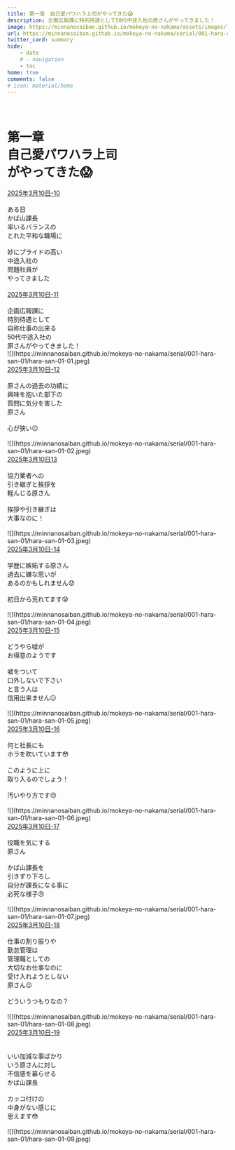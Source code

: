 ```yaml
---
title: 第一章　自己愛パワハラ上司がやってきた😱
description: 企画広報課に特別待遇として50代中途入社の原さんがやってきました！
image: https://minnanosaiban.github.io/mokeya-no-nakama/assets/images/logo.png
url: https://minnanosaiban.github.io/mokeya-no-nakama/serial/001-hara-san-01/
twitter_card: summary
hide:
    - date
    # - navigation
    - toc
home: true
comments: false
# icon: material/home
---
```


<p style="margin: 0em;">
  <a href="https://twitter.com/share?url=https://minnanosaiban.github.io/mokeya-no-nakama/serial/001-hara-san-01/ &text=第一章　自己愛パワハラ上司がやってきた😱（企画広報課に特別待遇として50代中途入社の原さんがやってきました！）"
     target="_blank" class="bdg-dark" style="color: #FFFFFF;">
    X - Twitterでシェア
  </a>
</p>

<h1 class="center-h">
第一章<br>自己愛パワハラ上司<br>がやってきた😱
</h1>

<div class="margin-note">
<a href="https://x.com/uNjQzdmj9c99431/status/1899074312004579342" target="_blank">
<i class="fa-brands fa-x-twitter"></i> 2025年3月10日-10
</a><br>
<br>
ある日<br>
かば山課長<br>
率いるバランスの<br>
とれた平和な職場に<br>
<br>
妙にプライドの高い<br>
中途入社の<br>
問題社員が<br>
やってきました<br>
<br>
<a href="https://x.com/uNjQzdmj9c99431/status/1899073887624933836" target="_blank">
  <i class="fa-brands fa-x-twitter"></i> 2025年3月10日-11
</a><br>
<br>
企画広報課に<br>
特別待遇として<br>
自称仕事の出来る<br>
50代中途入社の<br>
原さんがやってきました！<br>
</div>
<div class="center" markdown>
![](https://minnanosaiban.github.io/mokeya-no-nakama/serial/001-hara-san-01/hara-san-01-01.jpeg)
</div>

<div class="margin-note">
<a href="https://x.com/uNjQzdmj9c99431/status/1899074481077055795" target="_blank">
  <i class="fa-brands fa-x-twitter"></i> 2025年3月10日-12
</a><br>
<br>
原さんの過去の功績に<br>
興味を抱いた部下の<br>
質問に気分を害した<br>
原さん<br>
<br>
心が狭い☹️<br>
<br>
</div>
<div class="center" markdown>
![](https://minnanosaiban.github.io/mokeya-no-nakama/serial/001-hara-san-01/hara-san-01-02.jpeg)
</div>

<div class="margin-note">
<a href="https://x.com/uNjQzdmj9c99431/status/1899074703245095382" target="_blank">
  <i class="fa-brands fa-x-twitter"></i> 2025年3月10日13
</a><br>
<br>
協力業者への<br>
引き継ぎと挨拶を<br>
軽んじる原さん<br>
<br>
挨拶や引き継ぎは<br>
大事なのに！<br>
<br>
</div>
<div class="center" markdown>
![](https://minnanosaiban.github.io/mokeya-no-nakama/serial/001-hara-san-01/hara-san-01-03.jpeg)
</div>

<div class="margin-note">
<a href="https://x.com/uNjQzdmj9c99431/status/1899074825374892083" target="_blank">
  <i class="fa-brands fa-x-twitter"></i> 2025年3月10日-14
</a><br>
<br>
学歴に嫉妬する原さん<br>
過去に嫌な思いが<br>
あるのかもしれません😟<br>
<br>
初日から荒れてます😰<br>
<br>
</div>
<div class="center" markdown>
![](https://minnanosaiban.github.io/mokeya-no-nakama/serial/001-hara-san-01/hara-san-01-04.jpeg)
</div>

<div class="margin-note">
<a href="https://x.com/uNjQzdmj9c99431/status/1899074969658851419" target="_blank">
  <i class="fa-brands fa-x-twitter"></i> 2025年3月10日-15
</a><br>
<br>
どうやら嘘が<br>
お得意のようです<br>
<br>
嘘をついて<br>
口外しないで下さい<br>
と言う人は<br>
信用出来ません😑<br>
<br>
</div>
<div class="center" markdown>
![](https://minnanosaiban.github.io/mokeya-no-nakama/serial/001-hara-san-01/hara-san-01-05.jpeg)
</div>


<div class="margin-note">
<a href="https://x.com/uNjQzdmj9c99431/status/1899075076328390872" target="_blank">
  <i class="fa-brands fa-x-twitter"></i> 2025年3月10日-16
</a><br>
<br>
何と社長にも<br>
ホラを吹いています😳<br>
<br>
このように上に<br>
取り入るのでしょう！<br>
<br>
汚いやり方です😒<br>
<br>
</div>
<div class="center" markdown>
![](https://minnanosaiban.github.io/mokeya-no-nakama/serial/001-hara-san-01/hara-san-01-06.jpeg)
</div>


<div class="margin-note">
<a href="https://x.com/uNjQzdmj9c99431/status/1899075163834245618" target="_blank">
  <i class="fa-brands fa-x-twitter"></i> 2025年3月10日-17
</a><br>
<br>
役職を気にする<br>
原さん<br>
<br>
かば山課長を<br>
引きずり下ろし<br>
自分が課長になる事に<br>
必死な様子😠<br>
<br>
</div>
<div class="center" markdown>
![](https://minnanosaiban.github.io/mokeya-no-nakama/serial/001-hara-san-01/hara-san-01-07.jpeg)
</div>


<div class="margin-note">
<a href="https://x.com/uNjQzdmj9c99431/status/1899075847526731822" target="_blank">
  <i class="fa-brands fa-x-twitter"></i> 2025年3月10日-18
</a><br>
<br>
仕事の割り振りや<br>
勤怠管理は<br>
管理職としての<br>
大切なお仕事なのに<br>
受け入れようとしない<br>
原さん☹️<br>
<br>
どういうつもりなの？<br>
<br>
</div>
<div class="center" markdown>
![](https://minnanosaiban.github.io/mokeya-no-nakama/serial/001-hara-san-01/hara-san-01-08.jpeg)
</div>


<div class="margin-note">
<a href="https://x.com/uNjQzdmj9c99431/status/1899076555844026536" target="_blank">
  <i class="fa-brands fa-x-twitter"></i> 2025年3月10日-19
</a><br>
<br><br>
いい加減な事ばかり<br>
いう原さんに対し<br>
不信感を募らせる<br>
かば山課長<br>
<br>
カッコ付けの<br>
中身がない感じに<br>
思えます😳<br>
<br>
</div>
<div class="center" markdown>
![](https://minnanosaiban.github.io/mokeya-no-nakama/serial/001-hara-san-01/hara-san-01-09.jpeg)
</div>